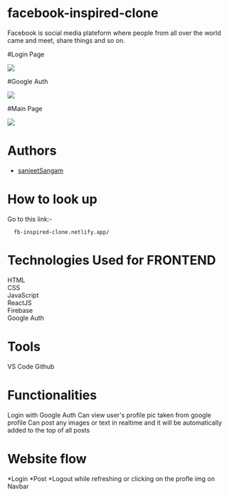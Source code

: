 # facebook-inspired-clone
Facebook is social media plateform where people from all over the world came and meet, share things and so on.

#Login Page

<img src="https://pbs.twimg.com/media/FO6pEfMVQAMqX79?format=jpg&name=large"></img>

#Google Auth

<img src="https://pbs.twimg.com/media/FO6pEd8VcAILN0f?format=jpg&name=large"></img>

#Main Page

<img src="https://pbs.twimg.com/media/FO6pEcZVkAE8F2-?format=jpg&name=large"></img>

# Authors
- [sanjeetSangam](https://github.com/sanjeetSangam)

# How to look up

Go to this link:-

```
  fb-inspired-clone.netlify.app/
```


# Technologies Used for FRONTEND
HTML <br/>
CSS <br/>
JavaScript <br/>
ReactJS <br/>
Firebase <br/>
Google Auth <br />


# Tools
VS Code
Github

# Functionalities
Login with Google Auth
Can view user's profile pic taken from google profile
Can post any images or text in realtime and it will be automatically added to the top of all posts

# Website flow
*Login
*Post
*Logout while refreshing or clicking on the profle img on Navbar
